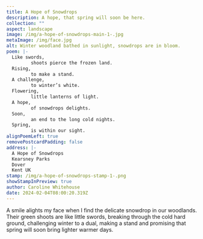 ```yaml
---
title: A Hope of Snowdrops
description: A hope, that spring will soon be here.
collection: ""
aspect: landscape
image: /img/a-hope-of-snowdrops-main-1-.jpg
metaImage: /img/face.jpg
alt: Winter woodland bathed in sunlight, snowdrops are in bloom.
poem: |-
  Like swords, 
         shoots pierce the frozen land.
  Rising, 
         to make a stand. 
  A challenge,
         to winter’s white.
  Flowering, 
         little lanterns of light.
  A hope,
         of snowdrops delights.
  Soon, 
         an end to the long cold nights.
  Spring,
         is within our sight.
alignPoemLeft: true
removePostcardPadding: false
address: |-
  A Hope of Snowdrops
  Kearsney Parks
  Dover
  Kent UK
stamp: /img/a-hope-of-snowdrops-stamp-1-.png
showStampInPreview: true
author: Caroline Whitehouse
date: 2024-02-04T08:00:20.319Z
---
```

A smile alights my face when I find the delicate snowdrop in our woodlands. Their green shoots are like little swords, breaking through the cold hard ground, challenging winter to a dual, making a stand and promising that spring will soon bring lighter warmer days.